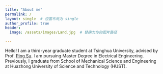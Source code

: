 ```yaml
---
title: "About me"
permalink: /
layout: single  # 设置布局为 single
author_profile: true
header:
  image: /assets/images/Land.jpg  # 替换为你的图片路径

---
```


Hello! I am a third-year graduate student at Tsinghua University, advised by Prof. [Ping Su](https://www.sigs.tsinghua.edu.cn/sp_en/main.htm). I am pursuing Master Degree in Electrical Engineering. Previously, I graduate from School of Mechanical Science and Engineering at Huazhong University of Science and Technology (HUST).





